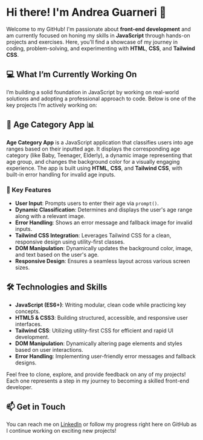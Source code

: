 # Hi there! I'm Andrea Guarneri 👋

Welcome to my GitHub! I'm passionate about **front-end development** and am currently focused on honing my skills in **JavaScript** through hands-on projects and exercises. Here, you’ll find a showcase of my journey in coding, problem-solving, and experimenting with **HTML**, **CSS**, and **Tailwind CSS**.

## 💻 What I’m Currently Working On

I’m building a solid foundation in JavaScript by working on real-world solutions and adopting a professional approach to code. Below is one of the key projects I’m actively working on:

## 🧒 Age Category App 📊

**Age Category App** is a JavaScript application that classifies users into age ranges based on their inputted age. It displays the corresponding age category (like Baby, Teenager, Elderly), a dynamic image representing that age group, and changes the background color for a visually engaging experience. The app is built using **HTML**, **CSS**, and **Tailwind CSS**, with built-in error handling for invalid age inputs.

### 🌟 Key Features

- **User Input**: Prompts users to enter their age via `prompt()`.
- **Dynamic Classification**: Determines and displays the user's age range along with a relevant image.
- **Error Handling**: Shows an error message and fallback image for invalid inputs.
- **Tailwind CSS Integration**: Leverages Tailwind CSS for a clean, responsive design using utility-first classes.
- **DOM Manipulation**: Dynamically updates the background color, image, and text based on the user's age.
- **Responsive Design**: Ensures a seamless layout across various screen sizes.

## 🛠️ Technologies and Skills

- **JavaScript (ES6+)**: Writing modular, clean code while practicing key concepts.
- **HTML5 & CSS3**: Building structured, accessible, and responsive user interfaces.
- **Tailwind CSS**: Utilizing utility-first CSS for efficient and rapid UI development.
- **DOM Manipulation**: Dynamically altering page elements and styles based on user interactions.
- **Error Handling**: Implementing user-friendly error messages and fallback designs.

Feel free to clone, explore, and provide feedback on any of my projects! Each one represents a step in my journey to becoming a skilled front-end developer.

## 📫 Get in Touch

You can reach me on [LinkedIn](https://www.linkedin.com/in/andreaguarneri) or follow my progress right here on GitHub as I continue working on exciting new projects!
